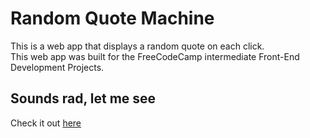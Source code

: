 # Random Quote Machine
This is a web app that displays a random quote on each click.  
This web app was built for the FreeCodeCamp intermediate Front-End Development Projects.

## Sounds rad, let me see
Check it out [here](https://erictraaaan.github.io/random-quote-machine)
